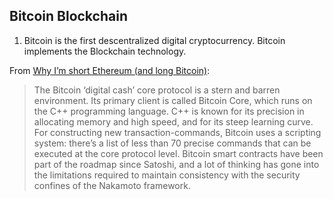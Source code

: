 ## Bitcoin Blockchain

1. Bitcoin is the first descentralized digital cryptocurrency. Bitcoin implements the Blockchain technology.

From [Why I’m short Ethereum (and long Bitcoin)](https://medium.com/@tuurdemeester/why-im-short-ethereum-and-long-bitcoin-aee5b1c198fd):

> The Bitcoin ‘digital cash’ core protocol is a stern and barren environment. Its primary client is called Bitcoin Core, which runs on the C++ programming language. C++ is known for its precision in allocating memory and high speed, and for its steep learning curve. For constructing new transaction-commands, Bitcoin uses a scripting system: there’s a list of less than 70 precise commands that can be executed at the core protocol level. Bitcoin smart contracts have been part of the roadmap since Satoshi, and a lot of thinking has gone into the limitations required to maintain consistency with the security confines of the Nakamoto framework.
